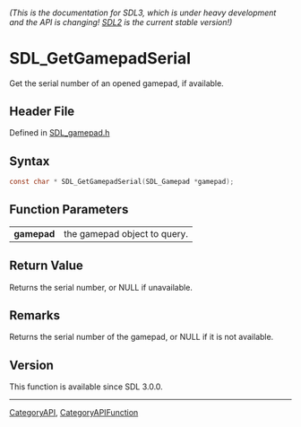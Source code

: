 ###### (This is the documentation for SDL3, which is under heavy development and the API is changing! [SDL2](https://wiki.libsdl.org/SDL2/) is the current stable version!)
# SDL_GetGamepadSerial

Get the serial number of an opened gamepad, if available.

## Header File

Defined in [SDL_gamepad.h](https://github.com/libsdl-org/SDL/blob/main/include/SDL3/SDL_gamepad.h)

## Syntax

```c
const char * SDL_GetGamepadSerial(SDL_Gamepad *gamepad);

```

## Function Parameters

|                 |                              |
| --------------- | ---------------------------- |
| **gamepad**     | the gamepad object to query. |

## Return Value

Returns the serial number, or NULL if unavailable.

## Remarks

Returns the serial number of the gamepad, or NULL if it is not available.

## Version

This function is available since SDL 3.0.0.

----
[CategoryAPI](CategoryAPI), [CategoryAPIFunction](CategoryAPIFunction)

